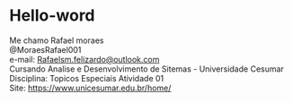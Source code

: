 # Hello-word
Me chamo Rafael moraes\
@MoraesRafael001\
e-mail:  Rafaelsm.felizardo@outlook.com\
Cursando Analise e Desenvolvimento de Sitemas - Universidade Cesumar\
Disciplina: Topicos Especiais
Atividade 01\
Site: https://www.unicesumar.edu.br/home/ 
